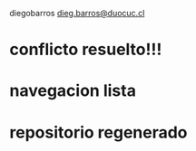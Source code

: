 diegobarros
dieg.barros@duocuc.cl
# conflicto resuelto!!!
# navegacion lista
# repositorio regenerado